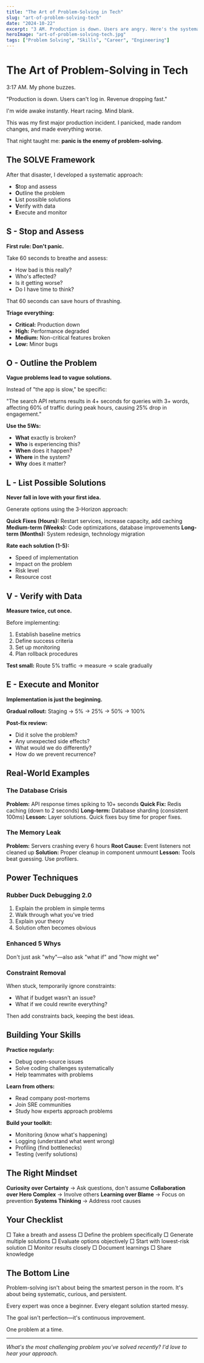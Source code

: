 ```yaml
---
title: "The Art of Problem-Solving in Tech"
slug: "art-of-problem-solving-tech"
date: "2024-10-22"
excerpt: "3 AM. Production is down. Users are angry. Here's the systematic approach that saved my career (and my sanity)."
heroImage: "art-of-problem-solving-tech.jpg"
tags: ["Problem Solving", "Skills", "Career", "Engineering"]
---
```


# The Art of Problem-Solving in Tech

3:17 AM. My phone buzzes.

"Production is down. Users can't log in. Revenue dropping fast."

I'm wide awake instantly. Heart racing. Mind blank.

This was my first major production incident. I panicked, made random changes, and made everything worse.

That night taught me: **panic is the enemy of problem-solving.**

## The SOLVE Framework

After that disaster, I developed a systematic approach:

- **S**top and assess
- **O**utline the problem
- **L**ist possible solutions
- **V**erify with data
- **E**xecute and monitor

## S - Stop and Assess

**First rule: Don't panic.**

Take 60 seconds to breathe and assess:
- How bad is this really?
- Who's affected?
- Is it getting worse?
- Do I have time to think?

That 60 seconds can save hours of thrashing.

**Triage everything:**
- **Critical:** Production down
- **High:** Performance degraded
- **Medium:** Non-critical features broken
- **Low:** Minor bugs

## O - Outline the Problem

**Vague problems lead to vague solutions.**

Instead of "the app is slow," be specific:

"The search API returns results in 4+ seconds for queries with 3+ words, affecting 60% of traffic during peak hours, causing 25% drop in engagement."

**Use the 5Ws:**
- **What** exactly is broken?
- **Who** is experiencing this?
- **When** does it happen?
- **Where** in the system?
- **Why** does it matter?

## L - List Possible Solutions

**Never fall in love with your first idea.**

Generate options using the 3-Horizon approach:

**Quick Fixes (Hours):** Restart services, increase capacity, add caching
**Medium-term (Weeks):** Code optimizations, database improvements
**Long-term (Months):** System redesign, technology migration

**Rate each solution (1-5):**
- Speed of implementation
- Impact on the problem
- Risk level
- Resource cost

## V - Verify with Data

**Measure twice, cut once.**

Before implementing:
1. Establish baseline metrics
2. Define success criteria
3. Set up monitoring
4. Plan rollback procedures

**Test small:** Route 5% traffic → measure → scale gradually

## E - Execute and Monitor

**Implementation is just the beginning.**

**Gradual rollout:** Staging → 5% → 25% → 50% → 100%

**Post-fix review:**
- Did it solve the problem?
- Any unexpected side effects?
- What would we do differently?
- How do we prevent recurrence?

## Real-World Examples

### The Database Crisis
**Problem:** API response times spiking to 10+ seconds
**Quick Fix:** Redis caching (down to 2 seconds)
**Long-term:** Database sharding (consistent 100ms)
**Lesson:** Layer solutions. Quick fixes buy time for proper fixes.

### The Memory Leak
**Problem:** Servers crashing every 6 hours
**Root Cause:** Event listeners not cleaned up
**Solution:** Proper cleanup in component unmount
**Lesson:** Tools beat guessing. Use profilers.

## Power Techniques

### Rubber Duck Debugging 2.0
1. Explain the problem in simple terms
2. Walk through what you've tried
3. Explain your theory
4. Solution often becomes obvious

### Enhanced 5 Whys
Don't just ask "why"—also ask "what if" and "how might we"

### Constraint Removal
When stuck, temporarily ignore constraints:
- What if budget wasn't an issue?
- What if we could rewrite everything?

Then add constraints back, keeping the best ideas.

## Building Your Skills

**Practice regularly:**
- Debug open-source issues
- Solve coding challenges systematically
- Help teammates with problems

**Learn from others:**
- Read company post-mortems
- Join SRE communities
- Study how experts approach problems

**Build your toolkit:**
- Monitoring (know what's happening)
- Logging (understand what went wrong)
- Profiling (find bottlenecks)
- Testing (verify solutions)

## The Right Mindset

**Curiosity over Certainty** → Ask questions, don't assume
**Collaboration over Hero Complex** → Involve others
**Learning over Blame** → Focus on prevention
**Systems Thinking** → Address root causes

## Your Checklist

□ Take a breath and assess
□ Define the problem specifically
□ Generate multiple solutions
□ Evaluate options objectively
□ Start with lowest-risk solution
□ Monitor results closely
□ Document learnings
□ Share knowledge

## The Bottom Line

Problem-solving isn't about being the smartest person in the room. It's about being systematic, curious, and persistent.

Every expert was once a beginner. Every elegant solution started messy.

The goal isn't perfection—it's continuous improvement.

One problem at a time.

---

*What's the most challenging problem you've solved recently? I'd love to hear your approach.*